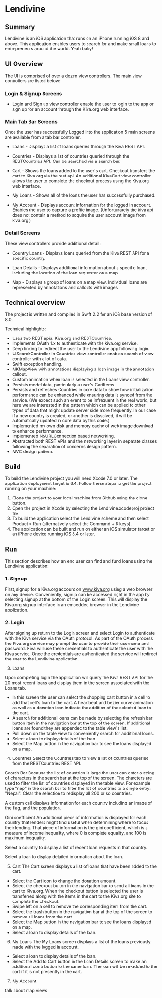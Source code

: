 # Lendivine

## Summary
Lendivine is an iOS application that runs on an iPhone running iOS 8 and above. This application enables users to search for and make small loans to entrepreneurs around the world. Yeah baby!

## UI Overview
The UI is comprised of over a dozen view controllers. The main view controllers are listed below:

### Login & Signup Screens
* Login and Sign up view controller enable the user to login to the app or sign up for an account through the Kiva.org web interface.

### Main Tab Bar Screens
Once the user has successfully Logged into the application 5 main screens are available from a tab bar controller.

* Loans - Displays a list of loans queried through the Kiva REST API.

* Countries - Displays a list of countries queried through the RESTCountries API. Can be searched via a search bar.

* Cart - Shows the loans added to the user's cart. Checkout transfers the cart to Kiva.org via the rest api. An additional KivaCart view controller allows the user to complete the checkout process using the Kiva.org web interface. 

* My Loans - Shows all of the loans the user has successfully purchased.

* My Account - Displays account information for the logged in account. Enables the user to capture a profile image. (Unfortunately the kiva api does not contain a method to acquire the user account image from kiva.org.)

### Detail Screens
These view controllers provide additional detail:

* Country Loans - Displays loans queried from the Kiva REST API for a specific country.

* Loan Details - Displays additional information about a specific loan, including the location of the loan requester on a map.

* Map - Displays a group of loans on a map view. Individual loans are represented by annotations and callouts with images.


## Technical overview

The project is written and compiled in Swift 2.2 for an iOS base version of 8.0.

Technical highlights:
* Uses two REST apis: Kiva.org and RESTCountries.
* Implements OAuth 1.x to authenticate with the kiva.org service.
* Deep linking to redirect the user to the Lendivine app following login.
* UISearchController in Countries view controller enables search of view controller with a lot of data.
* Swift exception handling.
* MKMapView with annotations displaying a loan image in the annotation callout.
* Custom animation when loan is selected in the Loans view controller.
* Persists model data, particularly a user's CartItems. 
* Persists and refreshes Countries in core data to show how initialization performance can be enhanced while ensuring data is synced from the service. (We expect such an event to be infrequent in the real world, but here we are interested in the pattern which can be applied to other types of data that might update server side more frequently.  In our case if a new country is created, or another is dissolved, it will be automatically updated in core data by this code.)
* Implemented my own disk and memory cache of web image download to enhance performance.
* Implemented NSURLConnection based networking.
* Abstracted both REST APIs and the networking layer in separate classes following the separation of concerns design pattern.
* MVC design pattern.


## Build

To build the Lendivine project you will need Xcode 7.0 or later. The application deployment target is 8.4. Follow these steps to get the project running on your machine:

1. Clone the project to your local machine from Github using the clone button.
2. Open the project in Xcode by selecting the Lendivine.xcodeproj project file.
3. To build the application select the Lendivine scheme and then select Product > Run (alternatively select the Command + R keys).
4. The application can be built and run on either an iOS simulator target or an iPhone device running iOS 8.4 or later.


## Run

This section describes how an end user can find and fund loans using the Lendivine application:

### 1. Signup

First, signup for a Kiva.org account on www.kiva.org using a web browser on any device. Conveniently, signup can be accessed right in the app by selecting signup at the bottom of the Login screen. This will display the Kiva.org signup interface in an embedded browser in the Lendivine application.

### 2. Login

After signing up return to the Login screen and select Login to authenticate with the Kiva service via the OAuth protocol. As part of the OAuth process the Kiva.org service may prompt the user to provide their username and password. Kiva will use these credentials to authenticate the user with the Kiva service. Once the credentials are authenticated the service will redirect the user to the Lendivine application.

3. Loans

Upon completing login the application will query the Kiva REST API for the 20 most recent loans and display them in the screen associated with the Loans tab. 
* In this screen the user can select the shopping cart button in a cell to add that cell's loan to the cart. A heartbeat and bezier curve animation as well as a donation icon indicate the addition of the selected loan to the cart.
* A search for additional loans can be made by selecting the refresh bar button item in the navigation bar at the top of the screen. If additional loans are found they are appendec to the table view's list.
* Pull down on the table view to conveniently search for additional loans.
* Select a loan to display details of the loan.
* Select the Map button in the navigation bar to see the loans displayed on a map.

4. Countries
Select the Countries tab to view a list of countries queried from the RESTCountries REST API. 

Search Bar
Because the list of countries is large the user can enter a string of characters in the search bar at the top of the screen. The charcters are used to filter the list of countries displayed in the table view. For example type "nep" in the search bar to filter the list of countries to a single entry: "Nepal". Clear the selection to redisplay all 200 or so countries. 

A custom cell displays information for each country including an image of the flag, and the population. 

Gini coefficient
An additional piece of information is displayed for each country that lenders might find useful when determining where to focus their lending. That piece of information is the gini coefficient, which is a measure of income inequality, where 0 is complete equality, and 100 is maximum inequality.

Select a country to display a list of recent loan requests in that country. 

Select a loan to display detailed information about the loan.

5. Cart
The Cart screen displays a list of loans that have been added to the cart.

* Select the Cart icon to change the donation amount.
* Select the checkout button in the navigation bar to send all loans in the cart to Kiva.org. When the checkout button is selected the user is transferred along with the items in the cart to the Kiva.org site to complete the checkout.
* Swipe left on a cell to remove the corresponding item from the cart.
* Select the trash button in the navigation bar at the top of the screen to remove all loans from the cart. 
* Select the Map button in the navigation bar to see the loans displayed on a map.
* Select a loan to display details of the loan.

6. My Loans
The My Loans screen displays a list of the loans previously made with the logged in account.
* Select a loan to display details of the loan.
* Select the Add to Cart button in the Loan Details screen to make an additional contribution to the same loan. The loan will be re-added to the cart if it is not presently in the cart.

7. My Account

talk about map views 
